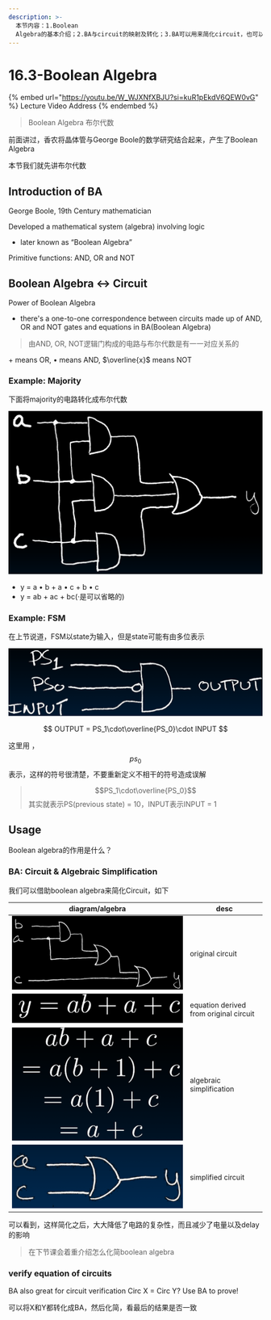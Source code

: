 ```yaml
---
description: >-
  本节内容：1.Boolean
  Algebra的基本介绍；2.BA与circuit的映射及转化；3.BA可以用来简化circuit，也可以用来比较circuit；
---
```


# 16.3-Boolean Algebra

{% embed url="https://youtu.be/W_WJXNfXBJU?si=kuR1pEkdV6QEW0vG" %}
Lecture Video Address
{% endembed %}

> Boolean Algebra 布尔代数

前面讲过，香农将晶体管与George Boole的数学研究结合起来，产生了Boolean Algebra

本节我们就先讲布尔代数

## Introduction of BA

George Boole, 19th Century mathematician

Developed a mathematical system (algebra) involving logic

* later known as “Boolean Algebra”

Primitive functions: AND, OR and NOT

## Boolean Algebra ↔ Circuit

Power of Boolean Algebra

* there's a one-to-one correspondence between circuits made up of AND, OR and NOT gates and equations in BA(Boolean Algebra)

> 由AND, OR, NOT逻辑门构成的电路与布尔代数是有一一对应关系的

\+ means OR, • means AND, $\overline{x}$ means NOT

### Example: Majority

下面将majority的电路转化成布尔代数

![majority circuit](.image/image-20240613133642047.png)

* y = a • b + a • c + b • c
* y = ab + ac + bc(·是可以省略的)

### Example: FSM

在上节说道，FSM以state为输入，但是state可能有由多位表示

![image-20240613154307591](.image/image-20240613154307591.png)

$$
OUTPUT = PS_1\cdot\overline{PS_0}\cdot INPUT
$$

这里用  ， $$ps_0$$ 表示，这样的符号很清楚，不要重新定义不相干的符号造成误解

> $$PS_1\cdot\overline{PS_0}$$ 其实就表示PS(previous state) = 10，INPUT表示INPUT = 1

## Usage

Boolean algebra的作用是什么？

### BA: Circuit & Algebraic Simplification

我们可以借助boolean algebra来简化Circuit，如下

| diagram/algebra                                                | desc                                   |
| -------------------------------------------------------------- | -------------------------------------- |
| ![image-20240613155016212](.image/image-20240613155016212.png) | original circuit                       |
| ![image-20240613155019179](.image/image-20240613155019179.png) | equation derived from original circuit |
| ![image-20240613155022150](.image/image-20240613155022150.png) | algebraic simplification               |
| ![image-20240613155025364](.image/image-20240613155025364.png) | simplified circuit                     |

可以看到，这样简化之后，大大降低了电路的复杂性，而且减少了电量以及delay的影响

> 在下节课会着重介绍怎么化简boolean algebra

### verify equation of circuits

BA also great for circuit verification Circ X = Circ Y? Use BA to prove!

可以将X和Y都转化成BA，然后化简，看最后的结果是否一致
